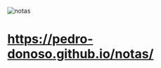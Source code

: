 ![notas](https://github.com/pedro-donoso/notas/assets/68760595/5d367819-4556-4bab-8141-fe2c46d68ea8)
# https://pedro-donoso.github.io/notas/
